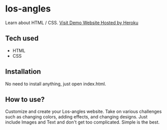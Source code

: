 # los-angles

Learn about HTML / CSS.
[Visit Demo Website Hosted by Heroku](https://los-angeles.herokuapp.com/)

## Tech used

- HTML
- CSS

## Installation

No need to install anything, just open index.html.

## How to use?

Customize and create your Los-angles website. Take on various challenges such as changing colors, adding effects, and changing designs. Just include Images and Text and don't get too complicated.
Simple is the best.
